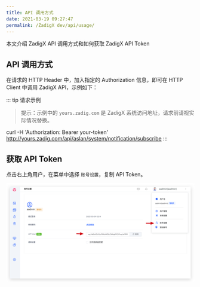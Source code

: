 ```yaml
---
title: API 调用方式
date: 2021-03-19 09:27:47
permalink: /ZadigX dev/api/usage/
---
```


本文介绍 ZadigX API 调用方式和如何获取 ZadigX API Token

## API 调用方式

在请求的 HTTP Header 中，加入指定的 Authorization 信息，即可在 HTTP Client 中调用 ZadigX API，示例如下：

::: tip 请求示例
> 提示：示例中的 `yours.zadig.com` 是 ZadigX 系统访问地址，请求前请视实际情况替换。

curl -H 'Authorization: Bearer your-token' http://yours.zadig.com/api/aslan/system/notification/subscribe
:::


## 获取 API Token

点击右上角用户，在菜单中选择 `账号设置`，复制 API Token。

![API Token](./_images/api_token.png "API Token")
